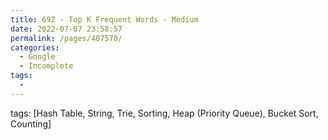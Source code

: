 ```yaml
---
title: 692 - Top K Frequent Words - Medium
date: 2022-07-07 23:58:57
permalink: /pages/407570/
categories:
  - Google
  - Incomplete
tags:
  - 
---
```

tags: [Hash Table, String, Trie, Sorting, Heap (Priority Queue), Bucket Sort, Counting]